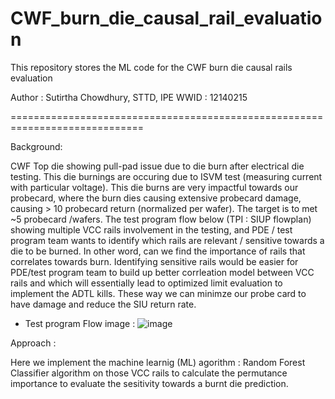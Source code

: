 # CWF_burn_die_causal_rail_evaluation
This repository stores the ML code for the CWF burn die causal rails evaluation

Author : Sutirtha Chowdhury, STTD, IPE WWID : 12140215

=============================================================================


Background:

CWF Top die showing pull-pad issue due to die burn after electrical die testing. This die burnings are occuring due to ISVM test (measuring current with particular voltage). This die burns are very impactful towards our probecard, where the burn dies causing extensive probecard damage, causing > 10 probecard return (normalized per wafer). The target is to met ~5 probecard /wafers. The test program flow below (TPI : SIUP flowplan) showing multiple VCC rails involvement in the testing, and PDE / test program team wants to identify which rails are relevant / sensitive towards a die to be burned. In other word, can we find the importance of rails that correlates towards burn. Identifying sensitive rails would be easier for PDE/test program team to build up better corrleation model between VCC rails and which will essentially lead to optimized limit evaluation to implement the ADTL kills. These way we can minimze our probe card to have damage and reduce the SIU return rate.  

- Test program Flow image :
![image](https://github.com/user-attachments/assets/b3cc109a-6f1e-41cd-a9c0-ba16377fbb3c)


Approach :

Here we implement the machine learnig (ML) agorithm : Random Forest Classifier algorithm on those VCC rails to calculate the permutance importance to evaluate the sesitivity towards a burnt die prediction. 


